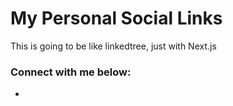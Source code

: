 # My Personal Social Links

This is going to be like linkedtree, just with Next.js


### Connect with me below:

-
